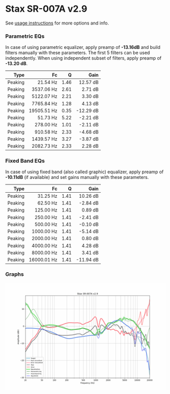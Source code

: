 # Stax SR-007A v2.9
See [usage instructions](https://github.com/jaakkopasanen/AutoEq#usage) for more options and info.

### Parametric EQs
In case of using parametric equalizer, apply preamp of **-13.16dB** and build filters manually
with these parameters. The first 5 filters can be used independently.
When using independent subset of filters, apply preamp of **-13.20 dB**.

| Type    | Fc          |    Q | Gain      |
|--------:|------------:|-----:|----------:|
| Peaking | 21.54 Hz    | 1.46 | 12.57 dB  |
| Peaking | 3537.06 Hz  | 2.61 | 2.71 dB   |
| Peaking | 5122.07 Hz  | 2.21 | 3.30 dB   |
| Peaking | 7765.84 Hz  | 1.28 | 4.13 dB   |
| Peaking | 19505.51 Hz | 0.35 | -12.29 dB |
| Peaking | 51.73 Hz    | 5.22 | -2.21 dB  |
| Peaking | 278.00 Hz   | 1.01 | -2.11 dB  |
| Peaking | 910.58 Hz   | 2.33 | -4.68 dB  |
| Peaking | 1439.57 Hz  | 3.27 | -3.87 dB  |
| Peaking | 2082.73 Hz  | 2.33 | 2.28 dB   |

### Fixed Band EQs
In case of using fixed band (also called graphic) equalizer, apply preamp of **-10.11dB**
(if available) and set gains manually with these parameters.

| Type    | Fc          |    Q | Gain      |
|--------:|------------:|-----:|----------:|
| Peaking | 31.25 Hz    | 1.41 | 10.26 dB  |
| Peaking | 62.50 Hz    | 1.41 | -2.84 dB  |
| Peaking | 125.00 Hz   | 1.41 | 0.89 dB   |
| Peaking | 250.00 Hz   | 1.41 | -2.41 dB  |
| Peaking | 500.00 Hz   | 1.41 | -0.10 dB  |
| Peaking | 1000.00 Hz  | 1.41 | -5.14 dB  |
| Peaking | 2000.00 Hz  | 1.41 | 0.80 dB   |
| Peaking | 4000.00 Hz  | 1.41 | 4.28 dB   |
| Peaking | 8000.00 Hz  | 1.41 | 3.41 dB   |
| Peaking | 16000.01 Hz | 1.41 | -11.94 dB |

### Graphs
![](./Stax%20SR-007A%20v2.9.png)